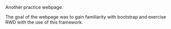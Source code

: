 Another practice webpage. 

The goal of the webpage was to gain familiarity with bootstrap and exercise RWD with the use of this framework. 
